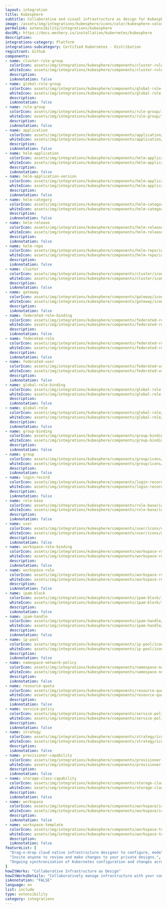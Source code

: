 ```yaml
---
layout: integration
title: Kubesphere
subtitle: Collaborative and visual infrastructure as design for Kubesphere
image: /assets/img/integrations/kubesphere/icons/color/kubesphere-color.svg
permalink: extensibility/integrations/kubesphere
docURL: https://docs.meshery.io/installation/kubernetes/kubesphere
description: 
integrations-category: Platform
integrations-subcategory: Certified Kubernetes - Distribution
registrant: Github
components: 
- name: cluster-rule-group
  colorIcon: assets/img/integrations/kubesphere/components/cluster-rule-group/icons/color/cluster-rule-group-color.svg
  whiteIcon: assets/img/integrations/kubesphere/components/cluster-rule-group/icons/white/cluster-rule-group-white.svg
  description: 
  isAnnotation: false
- name: global-rule-group
  colorIcon: assets/img/integrations/kubesphere/components/global-rule-group/icons/color/global-rule-group-color.svg
  whiteIcon: assets/img/integrations/kubesphere/components/global-rule-group/icons/white/global-rule-group-white.svg
  description: 
  isAnnotation: false
- name: rule-group
  colorIcon: assets/img/integrations/kubesphere/components/rule-group/icons/color/rule-group-color.svg
  whiteIcon: assets/img/integrations/kubesphere/components/rule-group/icons/white/rule-group-white.svg
  description: 
  isAnnotation: false
- name: application
  colorIcon: assets/img/integrations/kubesphere/components/application/icons/color/application-color.svg
  whiteIcon: assets/img/integrations/kubesphere/components/application/icons/white/application-white.svg
  description: 
  isAnnotation: false
- name: helm-application
  colorIcon: assets/img/integrations/kubesphere/components/helm-application/icons/color/helm-application-color.svg
  whiteIcon: assets/img/integrations/kubesphere/components/helm-application/icons/white/helm-application-white.svg
  description: 
  isAnnotation: false
- name: helm-application-version
  colorIcon: assets/img/integrations/kubesphere/components/helm-application-version/icons/color/helm-application-version-color.svg
  whiteIcon: assets/img/integrations/kubesphere/components/helm-application-version/icons/white/helm-application-version-white.svg
  description: 
  isAnnotation: false
- name: helm-category
  colorIcon: assets/img/integrations/kubesphere/components/helm-category/icons/color/helm-category-color.svg
  whiteIcon: assets/img/integrations/kubesphere/components/helm-category/icons/white/helm-category-white.svg
  description: 
  isAnnotation: false
- name: helm-release
  colorIcon: assets/img/integrations/kubesphere/components/helm-release/icons/color/helm-release-color.svg
  whiteIcon: assets/img/integrations/kubesphere/components/helm-release/icons/white/helm-release-white.svg
  description: 
  isAnnotation: false
- name: helm-repo
  colorIcon: assets/img/integrations/kubesphere/components/helm-repo/icons/color/helm-repo-color.svg
  whiteIcon: assets/img/integrations/kubesphere/components/helm-repo/icons/white/helm-repo-white.svg
  description: 
  isAnnotation: false
- name: cluster
  colorIcon: assets/img/integrations/kubesphere/components/cluster/icons/color/cluster-color.svg
  whiteIcon: assets/img/integrations/kubesphere/components/cluster/icons/white/cluster-white.svg
  description: 
  isAnnotation: false
- name: gateway
  colorIcon: assets/img/integrations/kubesphere/components/gateway/icons/color/gateway-color.svg
  whiteIcon: assets/img/integrations/kubesphere/components/gateway/icons/white/gateway-white.svg
  description: 
  isAnnotation: false
- name: federated-role-binding
  colorIcon: assets/img/integrations/kubesphere/components/federated-role-binding/icons/color/federated-role-binding-color.svg
  whiteIcon: assets/img/integrations/kubesphere/components/federated-role-binding/icons/white/federated-role-binding-white.svg
  description: 
  isAnnotation: false
- name: federated-role
  colorIcon: assets/img/integrations/kubesphere/components/federated-role/icons/color/federated-role-color.svg
  whiteIcon: assets/img/integrations/kubesphere/components/federated-role/icons/white/federated-role-white.svg
  description: 
  isAnnotation: false
- name: federated-user
  colorIcon: assets/img/integrations/kubesphere/components/federated-user/icons/color/federated-user-color.svg
  whiteIcon: assets/img/integrations/kubesphere/components/federated-user/icons/white/federated-user-white.svg
  description: 
  isAnnotation: false
- name: global-role-binding
  colorIcon: assets/img/integrations/kubesphere/components/global-role-binding/icons/color/global-role-binding-color.svg
  whiteIcon: assets/img/integrations/kubesphere/components/global-role-binding/icons/white/global-role-binding-white.svg
  description: 
  isAnnotation: false
- name: global-role
  colorIcon: assets/img/integrations/kubesphere/components/global-role/icons/color/global-role-color.svg
  whiteIcon: assets/img/integrations/kubesphere/components/global-role/icons/white/global-role-white.svg
  description: 
  isAnnotation: false
- name: group-binding
  colorIcon: assets/img/integrations/kubesphere/components/group-binding/icons/color/group-binding-color.svg
  whiteIcon: assets/img/integrations/kubesphere/components/group-binding/icons/white/group-binding-white.svg
  description: 
  isAnnotation: false
- name: group
  colorIcon: assets/img/integrations/kubesphere/components/group/icons/color/group-color.svg
  whiteIcon: assets/img/integrations/kubesphere/components/group/icons/white/group-white.svg
  description: 
  isAnnotation: false
- name: login-record
  colorIcon: assets/img/integrations/kubesphere/components/login-record/icons/color/login-record-color.svg
  whiteIcon: assets/img/integrations/kubesphere/components/login-record/icons/white/login-record-white.svg
  description: 
  isAnnotation: false
- name: role-base
  colorIcon: assets/img/integrations/kubesphere/components/role-base/icons/color/role-base-color.svg
  whiteIcon: assets/img/integrations/kubesphere/components/role-base/icons/white/role-base-white.svg
  description: 
  isAnnotation: false
- name: user
  colorIcon: assets/img/integrations/kubesphere/components/user/icons/color/user-color.svg
  whiteIcon: assets/img/integrations/kubesphere/components/user/icons/white/user-white.svg
  description: 
  isAnnotation: false
- name: workspace-role-binding
  colorIcon: assets/img/integrations/kubesphere/components/workspace-role-binding/icons/color/workspace-role-binding-color.svg
  whiteIcon: assets/img/integrations/kubesphere/components/workspace-role-binding/icons/white/workspace-role-binding-white.svg
  description: 
  isAnnotation: false
- name: workspace-role
  colorIcon: assets/img/integrations/kubesphere/components/workspace-role/icons/color/workspace-role-color.svg
  whiteIcon: assets/img/integrations/kubesphere/components/workspace-role/icons/white/workspace-role-white.svg
  description: 
  isAnnotation: false
- name: ipam-block
  colorIcon: assets/img/integrations/kubesphere/components/ipam-block/icons/color/ipam-block-color.svg
  whiteIcon: assets/img/integrations/kubesphere/components/ipam-block/icons/white/ipam-block-white.svg
  description: 
  isAnnotation: false
- name: ipam-handle
  colorIcon: assets/img/integrations/kubesphere/components/ipam-handle/icons/color/ipam-handle-color.svg
  whiteIcon: assets/img/integrations/kubesphere/components/ipam-handle/icons/white/ipam-handle-white.svg
  description: 
  isAnnotation: false
- name: ip-pool
  colorIcon: assets/img/integrations/kubesphere/components/ip-pool/icons/color/ip-pool-color.svg
  whiteIcon: assets/img/integrations/kubesphere/components/ip-pool/icons/white/ip-pool-white.svg
  description: 
  isAnnotation: false
- name: namespace-network-policy
  colorIcon: assets/img/integrations/kubesphere/components/namespace-network-policy/icons/color/namespace-network-policy-color.svg
  whiteIcon: assets/img/integrations/kubesphere/components/namespace-network-policy/icons/white/namespace-network-policy-white.svg
  description: 
  isAnnotation: false
- name: resource-quota
  colorIcon: assets/img/integrations/kubesphere/components/resource-quota/icons/color/resource-quota-color.svg
  whiteIcon: assets/img/integrations/kubesphere/components/resource-quota/icons/white/resource-quota-white.svg
  description: 
  isAnnotation: false
- name: service-policy
  colorIcon: assets/img/integrations/kubesphere/components/service-policy/icons/color/service-policy-color.svg
  whiteIcon: assets/img/integrations/kubesphere/components/service-policy/icons/white/service-policy-white.svg
  description: 
  isAnnotation: false
- name: strategy
  colorIcon: assets/img/integrations/kubesphere/components/strategy/icons/color/strategy-color.svg
  whiteIcon: assets/img/integrations/kubesphere/components/strategy/icons/white/strategy-white.svg
  description: 
  isAnnotation: false
- name: provisioner-capability
  colorIcon: assets/img/integrations/kubesphere/components/provisioner-capability/icons/color/provisioner-capability-color.svg
  whiteIcon: assets/img/integrations/kubesphere/components/provisioner-capability/icons/white/provisioner-capability-white.svg
  description: 
  isAnnotation: false
- name: storage-class-capability
  colorIcon: assets/img/integrations/kubesphere/components/storage-class-capability/icons/color/storage-class-capability-color.svg
  whiteIcon: assets/img/integrations/kubesphere/components/storage-class-capability/icons/white/storage-class-capability-white.svg
  description: 
  isAnnotation: false
- name: workspace
  colorIcon: assets/img/integrations/kubesphere/components/workspace/icons/color/workspace-color.svg
  whiteIcon: assets/img/integrations/kubesphere/components/workspace/icons/white/workspace-white.svg
  description: 
  isAnnotation: false
- name: workspace-template
  colorIcon: assets/img/integrations/kubesphere/components/workspace-template/icons/color/workspace-template-color.svg
  whiteIcon: assets/img/integrations/kubesphere/components/workspace-template/icons/white/workspace-template-white.svg
  description: 
  isAnnotation: false
featureList: [
  "Drag-n-drop cloud native infrastructure designer to configure, model, and deploy your workloads.",
  "Invite anyone to review and make changes to your private designs.",
  "Ongoing synchronization of Kubernetes configuration and changes across any number of clusters."
]
howItWorks: "Collaborative Infrastructure as Design"
howItWorksDetails: "Collaboratively manage infrastructure with your coworkers synchronously sharing the same designs."
isAnnotation: "FALSE"
language: en
list: include
type: extensibility
category: integrations
---
```


